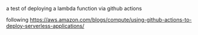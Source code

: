a test of deploying a lambda function via github actions

following https://aws.amazon.com/blogs/compute/using-github-actions-to-deploy-serverless-applications/
